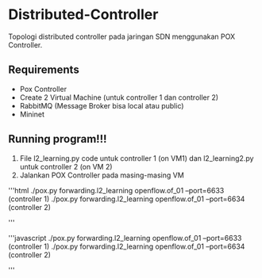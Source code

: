 # Distributed-Controller
Topologi distributed controller pada jaringan SDN menggunakan POX Controller.

## Requirements
- Pox Controller
- Create 2 Virtual Machine (untuk controller 1 dan controller 2)
- RabbitMQ (Message Broker bisa local atau public)
- Mininet

## Running program!!!
1. File l2_learning.py code untuk controller 1 (on VM1) dan l2_learning2.py untuk controller 2 (on VM 2)
2. Jalankan POX Controller pada masing-masing VM 

'''html
./pox.py forwarding.l2_learning openflow.of_01 –port=6633  (controller 1)
./pox.py forwarding.l2_learning openflow.of_01 –port=6634  (controller 2)

'''

'''javascript
./pox.py forwarding.l2_learning openflow.of_01 –port=6633  (controller 1)
./pox.py forwarding.l2_learning openflow.of_01 –port=6634  (controller 2)

'''
